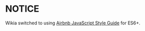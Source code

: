# NOTICE

Wikia switched to using [Airbnb JavaScript Style Guide](https://github.com/airbnb/javascript) for ES6+.
